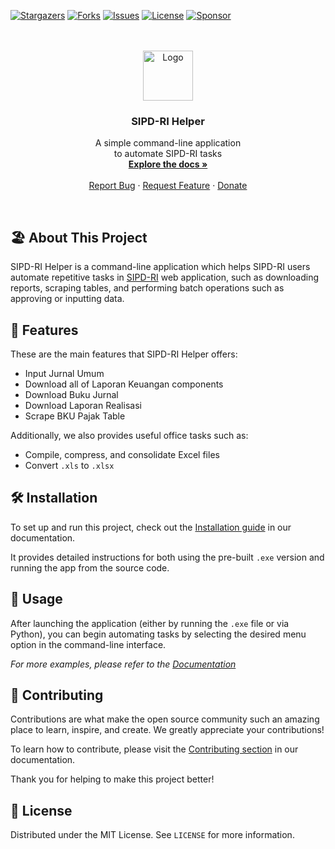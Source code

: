 <!-- PROJECT SHIELDS -->

[![Stargazers][stars-shield]][stars-url]
[![Forks][forks-shield]][forks-url]
[![Issues][issues-shield]][issues-url]
[![License][license-shield]][license-url]
[![Sponsor][sponsor-shield]][sponsor-url]

<!-- PROJECT LOGO -->
<br />
<br />
<div align="center">
  <a href="https://github.com/odhyp/sipd-ri">
    <img src="docs/assets/logo.png" alt="Logo" width="auto" height="80">
  </a>

  <h3 align="center">SIPD-RI Helper</h3>

  <p align="center">
    A simple command-line application<br />to automate SIPD-RI tasks
    <br />
    <a href="https://odhyp.github.io/sipd-ri/"><strong>Explore the docs »</strong></a>
    <br />
    <br />
    <a href="https://github.com/odhyp/sipd-ri/issues/new?template=bug_report.md">Report Bug</a>
    ·
    <a href="https://github.com/odhyp/sipd-ri/issues/new?template=feature_request.md">Request Feature</a>
    ·
    <a href="https://github.com/sponsors/odhyp">Donate</a>
  </p>
</div>
<br />

<!-- ABOUT THE PROJECT -->

## 🏖️ About This Project

SIPD-RI Helper is a command-line application which helps SIPD-RI users automate repetitive tasks in [SIPD-RI](https://sipd.kemendagri.go.id/landing) web application, such as downloading reports, scraping tables, and performing batch operations such as approving or inputting data.

<!-- FEATURES -->

## 📌 Features

These are the main features that SIPD-RI Helper offers:

- Input Jurnal Umum
- Download all of Laporan Keuangan components
- Download Buku Jurnal
- Download Laporan Realisasi
- Scrape BKU Pajak Table

Additionally, we also provides useful office tasks such as:

- Compile, compress, and consolidate Excel files
- Convert `.xls` to `.xlsx`

<!-- INSTALLATION -->

## 🛠️ Installation

To set up and run this project, check out the [Installation guide](https://odhyp.github.io/sipd-ri/01_installation/) in our documentation.

It provides detailed instructions for both using the pre-built `.exe` version and running the app from the source code.

<!-- USAGE EXAMPLES -->

## 📙 Usage

After launching the application (either by running the `.exe` file or via Python), you can begin automating tasks by selecting the desired menu option in the command-line interface.

_For more examples, please refer to the [Documentation](https://odhyp.github.io/sipd-ri/03_user_guide/)_

<!-- CONTRIBUTING -->

## 💌 Contributing

Contributions are what make the open source community such an amazing place to learn, inspire, and create. We greatly appreciate your contributions!

To learn how to contribute, please visit the [Contributing section](https://odhyp.github.io/sipd-ri/04_contributing/) in our documentation.

Thank you for helping to make this project better!

<!-- LICENSE -->

## 💼 License

Distributed under the MIT License. See `LICENSE` for more information.

<!-- LINKS & IMAGES -->

[forks-shield]: https://img.shields.io/github/forks/odhyp/sipd-ri.svg?style=for-the-badge
[forks-url]: https://github.com/odhyp/sipd-ri/network/members
[stars-shield]: https://img.shields.io/github/stars/odhyp/sipd-ri.svg?style=for-the-badge
[stars-url]: https://github.com/odhyp/sipd-ri/stargazers
[issues-shield]: https://img.shields.io/github/issues/odhyp/sipd-ri.svg?style=for-the-badge
[issues-url]: https://github.com/odhyp/sipd-ri/issues
[license-shield]: https://img.shields.io/github/license/odhyp/sipd-ri.svg?style=for-the-badge
[license-url]: https://github.com/odhyp/sipd-ri/blob/master/LICENSE
[sponsor-url]: https://github.com/sponsors/odhyp
[sponsor-shield]: https://img.shields.io/badge/sponsor-30363D?style=for-the-badge&logo=GitHub-Sponsors&logoColor=#white
